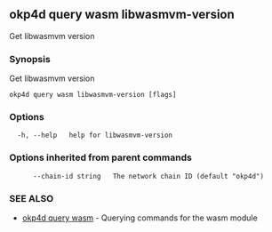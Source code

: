 ## okp4d query wasm libwasmvm-version

Get libwasmvm version

### Synopsis

Get libwasmvm version

```
okp4d query wasm libwasmvm-version [flags]
```

### Options

```
  -h, --help   help for libwasmvm-version
```

### Options inherited from parent commands

```
      --chain-id string   The network chain ID (default "okp4d")
```

### SEE ALSO

* [okp4d query wasm](okp4d_query_wasm.md)	 - Querying commands for the wasm module

